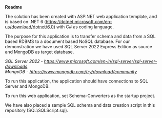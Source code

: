 **Readme**

The solution has been created with ASP.NET web application template, and is based on .NET 6 (https://dotnet.microsoft.com/en-us/download/dotnet/6.0) with C# as coding language.

The purpose for this application is to transfer schema and data from a SQL based RDBMS to a document based NoSQL database. For our demonstration we have used SQL Server 2022 Express Edition as source and MongoDB as target database.

*SQL Server 2022 - https://www.microsoft.com/en-in/sql-server/sql-server-downloads* <br />
*MongoDB - https://www.mongodb.com/try/download/community*

To run this application, the application should have connections to SQL Server and MongoDB.

To run this web application, set Schema-Converters as the startup project.

We have also placed a sample SQL schema and data creation script in this repository (SQL\SQLScript.sql).
